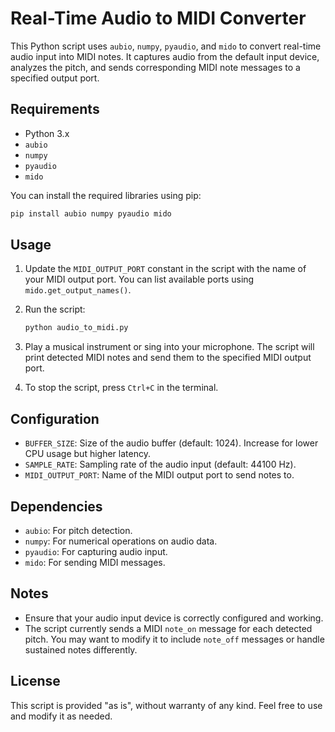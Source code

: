 # Real-Time Audio to MIDI Converter

This Python script uses `aubio`, `numpy`, `pyaudio`, and `mido` to convert real-time audio input into MIDI notes. It captures audio from the default input device, analyzes the pitch, and sends corresponding MIDI note messages to a specified output port.

## Requirements

- Python 3.x
- `aubio`
- `numpy`
- `pyaudio`
- `mido`

You can install the required libraries using pip:

```bash
pip install aubio numpy pyaudio mido
```

## Usage

1. Update the `MIDI_OUTPUT_PORT` constant in the script with the name of your MIDI output port. You can list available ports using `mido.get_output_names()`.

2. Run the script:

   ```bash
   python audio_to_midi.py
   ```

3. Play a musical instrument or sing into your microphone. The script will print detected MIDI notes and send them to the specified MIDI output port.

4. To stop the script, press `Ctrl+C` in the terminal.

## Configuration

- `BUFFER_SIZE`: Size of the audio buffer (default: 1024). Increase for lower CPU usage but higher latency.
- `SAMPLE_RATE`: Sampling rate of the audio input (default: 44100 Hz).
- `MIDI_OUTPUT_PORT`: Name of the MIDI output port to send notes to.

## Dependencies

- `aubio`: For pitch detection.
- `numpy`: For numerical operations on audio data.
- `pyaudio`: For capturing audio input.
- `mido`: For sending MIDI messages.

## Notes

- Ensure that your audio input device is correctly configured and working.
- The script currently sends a MIDI `note_on` message for each detected pitch. You may want to modify it to include `note_off` messages or handle sustained notes differently.

## License

This script is provided "as is", without warranty of any kind. Feel free to use and modify it as needed.
